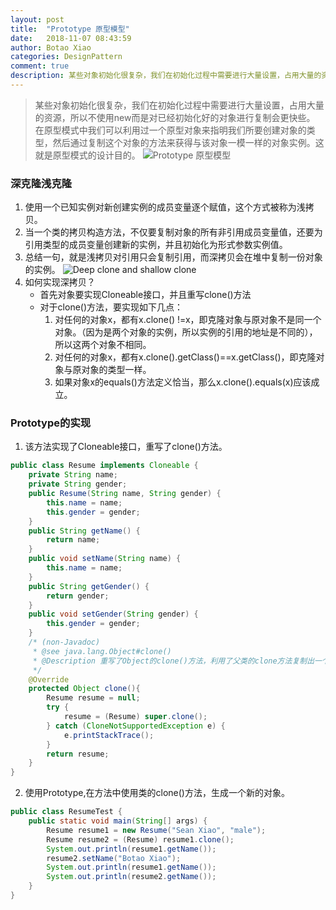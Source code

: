```yaml
---
layout: post
title:  "Prototype 原型模型"
date:   2018-11-07 08:43:59
author: Botao Xiao
categories: DesignPattern
comment: true
description: 某些对象初始化很复杂，我们在初始化过程中需要进行大量设置，占用大量的资源，所以不使用new而是对已经初始化好的对象进行复制会更快些。在原型模式中我们可以利用过一个原型对象来指明我们所要创建对象的类型，然后通过复制这个对象的方法来获得与该对象一模一样的对象实例。这就是原型模式的设计目的。
---
```

> 某些对象初始化很复杂，我们在初始化过程中需要进行大量设置，占用大量的资源，所以不使用new而是对已经初始化好的对象进行复制会更快些。
> 在原型模式中我们可以利用过一个原型对象来指明我们所要创建对象的类型，然后通过复制这个对象的方法来获得与该对象一模一样的对象实例。这就是原型模式的设计目的。
![Prototype 原型模型](https://i.imgur.com/CmzDJ8z.png)

### 深克隆浅克隆
1. 使用一个已知实例对新创建实例的成员变量逐个赋值，这个方式被称为浅拷贝。
2. 当一个类的拷贝构造方法，不仅要复制对象的所有非引用成员变量值，还要为引用类型的成员变量创建新的实例，并且初始化为形式参数实例值。
3. 总结一句，就是浅拷贝对引用只会复制引用，而深拷贝会在堆中复制一份对象的实例。
![Deep clone and shallow clone](https://i.imgur.com/9XFNVxw.png)
4. 如何实现深拷贝？
	* 首先对象要实现Cloneable接口，并且重写clone()方法
	* 对于clone()方法，要实现如下几点：
		1. 对任何的对象x，都有x.clone() !=x，即克隆对象与原对象不是同一个对象。（因为是两个对象的实例，所以实例的引用的地址是不同的），所以这两个对象不相同。
		2. 对任何的对象x，都有x.clone().getClass()==x.getClass()，即克隆对象与原对象的类型一样。
		3. 如果对象x的equals()方法定义恰当，那么x.clone().equals(x)应该成立。

### Prototype的实现
1. 该方法实现了Cloneable接口，重写了clone()方法。
```Java
public class Resume implements Cloneable {
	private String name;
	private String gender;
	public Resume(String name, String gender) {
		this.name = name;
		this.gender = gender;
	}
	public String getName() {
		return name;
	}
	public void setName(String name) {
		this.name = name;
	}
	public String getGender() {
		return gender;
	}
	public void setGender(String gender) {
		this.gender = gender;
	}
	/* (non-Javadoc)
	 * @see java.lang.Object#clone()
	 * @Description 重写了Object的clone()方法，利用了父类的clone方法复制出一个全新的对象。
	 */
	@Override
	protected Object clone(){
		Resume resume = null;
		try {
			resume = (Resume) super.clone();
		} catch (CloneNotSupportedException e) {
			e.printStackTrace();
		}
		return resume;
	}
}
```

2. 使用Prototype,在方法中使用类的clone()方法，生成一个新的对象。
```Java
public class ResumeTest {
	public static void main(String[] args) {
		Resume resume1 = new Resume("Sean Xiao", "male");
		Resume resume2 = (Resume) resume1.clone();
		System.out.println(resume1.getName());
		resume2.setName("Botao Xiao");
		System.out.println(resume1.getName());
		System.out.println(resume2.getName());
	}
}
```
